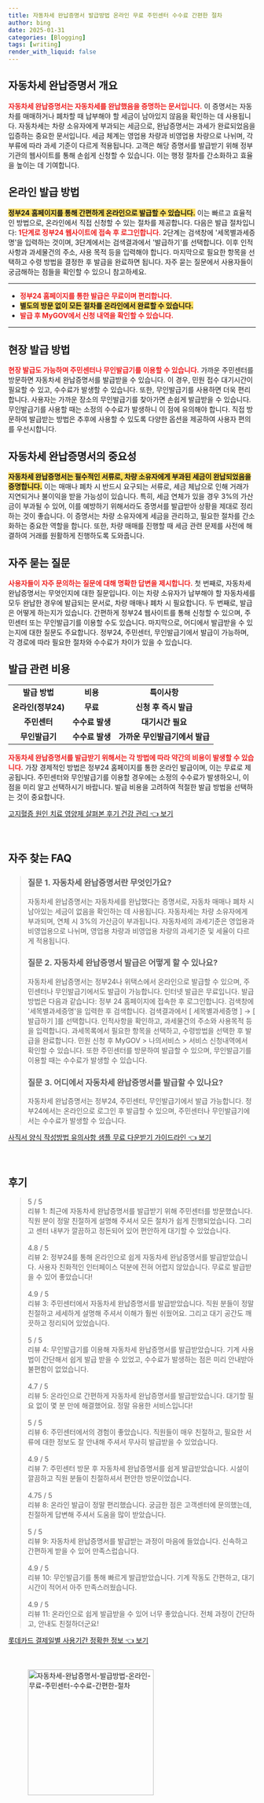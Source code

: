 ```yaml
---
title: 자동차세 완납증명서 발급방법 온라인 무료 주민센터 수수료 간편한 절차
author: bing
date: 2025-01-31
categories: [Blogging]
tags: [writing]
render_with_liquid: false
---
```



<h2 id='자동차세_완납증명서_개요'>자동차세 완납증명서 개요</h2>

<p><b><span style="color: #ee2323;">자동차세 완납증명서는 자동차세를 완납했음을 증명하는 문서입니다.</span></b> 이 증명서는 자동차를 매매하거나 폐차할 때 납부해야 할 세금이 남아있지 않음을 확인하는 데 사용됩니다. 자동차세는 차량 소유자에게 부과되는 세금으로, 완납증명서는 과세가 완료되었음을 입증하는 중요한 문서입니다. 세금 체계는 영업용 차량과 비영업용 차량으로 나뉘며, 각 부류에 따라 과세 기준이 다르게 적용됩니다. 고객은 해당 증명서를 발급받기 위해 정부기관의 웹사이트를 통해 손쉽게 신청할 수 있습니다. 이는 행정 절차를 간소화하고 효율을 높이는 데 기여합니다.</p>

<h2 id='온라인_발급_방법'>온라인 발급 방법</h2>

<p><b><span style="background-color: #ffe066;">정부24 홈페이지를 통해 간편하게 온라인으로 발급할 수 있습니다.</span></b> 이는 빠르고 효율적인 방법으로, 온라인에서 직접 신청할 수 있는 절차를 제공합니다. 다음은 발급 절차입니다: <b><span style="color: #ee2323;">1단계로 정부24 웹사이트에 접속 후 로그인합니다.</span></b> 2단계는 검색창에 '세목별과세증명'을 입력하는 것이며, 3단계에서는 검색결과에서 '발급하기'를 선택합니다. 이후 인적사항과 과세물건의 주소, 사용 목적 등을 입력해야 합니다. 마지막으로 필요한 항목을 선택하고 수령 방법을 결정한 후 발급을 완료하면 됩니다. 자주 묻는 질문에서 사용자들이 궁금해하는 점들을 확인할 수 있으니 참고하세요.</p>

<hr />

<ul>
    <li><b><span style="color: #ee2323;">정부24 홈페이지를 통한 발급은 무료이며 편리합니다.</span></b></li>
    <li><b><span style="background-color: #ffe066;">별도의 방문 없이 모든 절차를 온라인에서 완료할 수 있습니다.</span></b></li>
    <li><b><span style="color: #ee2323;">발급 후 MyGOV에서 신청 내역을 확인할 수 있습니다.</span></b></li>
</ul>

<hr />

<h2 id='현장_발급_방법'>현장 발급 방법</h2>

<p><b><span style="color: #ee2323;">현장 발급도 가능하며 주민센터나 무인발급기를 이용할 수 있습니다.</span></b> 가까운 주민센터를 방문하면 자동차세 완납증명서를 발급받을 수 있습니다. 이 경우, 민원 접수 대기시간이 필요할 수 있고, 수수료가 발생할 수 있습니다. 또한, 무인발급기를 사용하면 더욱 편리합니다. 사용자는 가까운 장소의 무인발급기를 찾아가면 손쉽게 발급받을 수 있습니다. 무인발급기를 사용할 때는 소정의 수수료가 발생하니 이 점에 유의해야 합니다. 직접 방문하여 발급받는 방법은 추후에 사용할 수 있도록 다양한 옵션을 제공하여 사용자 편의를 우선시합니다.</p>

<h2 id='자동차세_완납증명서의_중요성'>자동차세 완납증명서의 중요성</h2>

<p><b><span style="background-color: #ffe066;">자동차세 완납증명서는 필수적인 서류로, 차량 소유자에게 부과된 세금이 완납되었음을 증명합니다.</span></b> 이는 매매나 폐차 시 반드시 요구되는 서류로, 세금 체납으로 인해 거래가 지연되거나 불이익을 받을 가능성이 있습니다. 특히, 세금 연체가 있을 경우 3%의 가산금이 부과될 수 있어, 이를 예방하기 위해서라도 증명서를 발급받아 상황을 제대로 정리하는 것이 좋습니다. 이 증명서는 차량 소유자에게 세금을 관리하고, 필요한 절차를 간소화하는 중요한 역할을 합니다. 또한, 차량 매매를 진행할 때 세금 관련 문제를 사전에 해결하여 거래를 원활하게 진행하도록 도와줍니다.</p>

<h2 id='자주_묻는_질문'>자주 묻는 질문</h2>

<p><b><span style="color: #ee2323;">사용자들이 자주 문의하는 질문에 대해 명확한 답변을 제시합니다.</span></b> 첫 번째로, 자동차세 완납증명서는 무엇인지에 대한 질문입니다. 이는 차량 소유자가 납부해야 할 자동차세를 모두 완납한 경우에 발급되는 문서로, 차량 매매나 폐차 시 필요합니다. 두 번째로, 발급은 어떻게 하는지가 있습니다. 간편하게 정부24 웹사이트를 통해 신청할 수 있으며, 주민센터 또는 무인발급기를 이용할 수도 있습니다. 마지막으로, 어디에서 발급받을 수 있는지에 대한 질문도 주요합니다. 정부24, 주민센터, 무인발급기에서 발급이 가능하며, 각 경로에 따라 필요한 절차와 수수료가 차이가 있을 수 있습니다.</p>

<h2 id='발급-관련-비용'>발급 관련 비용</h2>

<table>
    <tr>
        <td style="text-align: center; height: 17px;"><b>발급 방법</b></td>
        <td style="text-align: center; height: 17px;"><b>비용</b></td>
        <td style="text-align: center; height: 17px;"><b>특이사항</b></td>
    </tr>
    <tr>
        <td style="text-align: center; height: 17px;"><b>온라인(정부24)</b></td>
        <td style="text-align: center; height: 17px;"><b>무료</b></td>
        <td style="text-align: center; height: 17px;"><b>신청 후 즉시 발급</b></td>
    </tr>
    <tr>
        <td style="text-align: center; height: 17px;"><b>주민센터</b></td>
        <td style="text-align: center; height: 17px;"><b>수수료 발생</b></td>
        <td style="text-align: center; height: 17px;"><b>대기시간 필요</b></td>
    </tr>
    <tr>
        <td style="text-align: center; height: 17px;"><b>무인발급기</b></td>
        <td style="text-align: center; height: 17px;"><b>수수료 발생</b></td>
        <td style="text-align: center; height: 17px;"><b>가까운 무인발급기에서 발급</b></td>
    </tr>
</table>

<p><b><span style="color: #ee2323;">자동차세 완납증명서를 발급받기 위해서는 각 방법에 따라 약간의 비용이 발생할 수 있습니다.</span></b> 가장 경제적인 방법은 정부24 홈페이지를 통한 온라인 발급이며, 이는 무료로 제공됩니다. 주민센터와 무인발급기를 이용할 경우에는 소정의 수수료가 발생하오니, 이 점을 미리 알고 선택하시기 바랍니다. 발급 비용을 고려하여 적절한 발급 방법을 선택하는 것이 중요합니다.</p>


<p><a class="click-button" title="고지혈증 원인 치료 영양제 살펴본 후기 건강 관리" href="https://afficreate.github.io/posts/%EA%B3%A0%EC%A7%80%ED%98%88%EC%A6%9D-%EC%9B%90%EC%9D%B8-%EC%B9%98%EB%A3%8C-%EC%98%81%EC%96%91%EC%A0%9C-%EC%82%B4%ED%8E%B4%EB%B3%B8-%ED%9B%84%EA%B8%B0-%EA%B1%B4%EA%B0%95-%EA%B4%80%EB%A6%AC/" rel="dofollow">고지혈증 원인 치료 영양제 살펴본 후기 건강 관리 👈 보기</a></p><br>
<h2 id='자주_찾는_FAQ'>자주 찾는 FAQ</h2>
<div itemscope="" itemtype="https://schema.org/FAQPage"> 
<blockquote> 
<div itemscope="" itemprop="mainEntity" itemtype="https://schema.org/Question"> 
<h3 itemprop="name">질문 1. 자동차세 완납증명서란 무엇인가요?</h3> 
<div itemscope="" itemprop="acceptedAnswer" itemtype="https://schema.org/Answer"> 
<span itemprop="text"> 
<p>자동차세 완납증명서는 자동차세를 완납했다는 증명서로, 자동차 매매나 폐차 시 남아있는 세금이 없음을 확인하는 데 사용됩니다. 자동차세는 차량 소유자에게 부과되며, 연체 시 3%의 가산금이 부과됩니다. 자동차세의 과세기준은 영업용과 비영업용으로 나뉘며, 영업용 차량과 비영업용 차량의 과세기준 및 세율이 다르게 적용됩니다.</p> 
</span> 
</div> 
</div> 

<div itemscope="" itemprop="mainEntity" itemtype="https://schema.org/Question"> 
<h3 itemprop="name">질문 2. 자동차세 완납증명서 발급은 어떻게 할 수 있나요?</h3> 
<div itemscope="" itemprop="acceptedAnswer" itemtype="https://schema.org/Answer"> 
<span itemprop="text"> 
<p>자동차세 완납증명서는 정부24나 위택스에서 온라인으로 발급할 수 있으며, 주민센터나 무인발급기에서도 발급이 가능합니다. 인터넷 발급은 무료입니다. 발급 방법은 다음과 같습니다: 정부 24 홈페이지에 접속한 후 로그인합니다. 검색창에 '세목별과세증명'을 입력한 후 검색합니다. 검색결과에서 [ 세목별과세증명 ] → [ 발급하기 ]를 선택합니다. 인적사항을 확인하고, 과세물건의 주소와 사용목적 등을 입력합니다. 과세목록에서 필요한 항목을 선택하고, 수령방법을 선택한 후 발급을 완료합니다. 민원 신청 후 MyGOV > 나의서비스 > 서비스 신청내역에서 확인할 수 있습니다. 또한 주민센터를 방문하여 발급할 수 있으며, 무인발급기를 이용할 때는 수수료가 발생할 수 있습니다.</p> 
</span> 
</div> 
</div> 

<div itemscope="" itemprop="mainEntity" itemtype="https://schema.org/Question"> 
<h3 itemprop="name">질문 3. 어디에서 자동차세 완납증명서를 발급할 수 있나요?</h3> 
<div itemscope="" itemprop="acceptedAnswer" itemtype="https://schema.org/Answer"> 
<span itemprop="text"> 
<p>자동차세 완납증명서는 정부24, 주민센터, 무인발급기에서 발급 가능합니다. 정부24에서는 온라인으로 로그인 후 발급할 수 있으며, 주민센터나 무인발급기에서는 수수료가 발생할 수 있습니다.</p> 
</span> 
</div> 
</div> 
</blockquote> 
</div>
<p><a class="click-button" title="사직서 양식 작성방법 유의사항 샘플 무료 다운받기 가이드라인" href="https://afficreate.github.io/posts/%EC%82%AC%EC%A7%81%EC%84%9C-%EC%96%91%EC%8B%9D-%EC%9E%91%EC%84%B1%EB%B0%A9%EB%B2%95-%EC%9C%A0%EC%9D%98%EC%82%AC%ED%95%AD-%EC%83%98%ED%94%8C-%EB%AC%B4%EB%A3%8C-%EB%8B%A4%EC%9A%B4%EB%B0%9B%EA%B8%B0-%EA%B0%80%EC%9D%B4%EB%93%9C%EB%9D%BC%EC%9D%B8/" rel="dofollow">사직서 양식 작성방법 유의사항 샘플 무료 다운받기 가이드라인 👈 보기</a></p><br>
<h2 id='후기'>후기</h2>
<div itemscope itemtype="https://schema.org/Product">
  <blockquote>
  <div itemprop="review" itemscope itemtype="https://schema.org/Review">
      <div itemprop="reviewRating" itemscope itemtype="https://schema.org/Rating"> <span itemprop="ratingValue">5</span> / <span itemprop="bestRating">5</span> </div>
      <span itemprop="reviewBody">리뷰 1: 최근에 자동차세 완납증명서를 발급받기 위해 주민센터를 방문했습니다. 직원 분이 정말 친절하게 설명해 주셔서 모든 절차가 쉽게 진행되었습니다. 그리고 센터 내부가 깔끔하고 정돈되어 있어 편안하게 대기할 수 있었습니다.</span>
  </div>
  <br>
  <div itemprop="review" itemscope itemtype="https://schema.org/Review">
      <div itemprop="reviewRating" itemscope itemtype="https://schema.org/Rating"> <span itemprop="ratingValue">4.8</span> / <span itemprop="bestRating">5</span> </div>
      <span itemprop="reviewBody">리뷰 2: 정부24를 통해 온라인으로 쉽게 자동차세 완납증명서를 발급받았습니다. 사용자 친화적인 인터페이스 덕분에 전혀 어렵지 않았습니다. 무료로 발급받을 수 있어 좋았습니다!</span>
  </div>
  <br>
  <div itemprop="review" itemscope itemtype="https://schema.org/Review">
      <div itemprop="reviewRating" itemscope itemtype="https://schema.org/Rating"> <span itemprop="ratingValue">4.9</span> / <span itemprop="bestRating">5</span> </div>
      <span itemprop="reviewBody">리뷰 3: 주민센터에서 자동차세 완납증명서를 발급받았습니다. 직원 분들이 정말 친절하고 세세하게 설명해 주셔서 이해가 훨씬 쉬웠어요. 그리고 대기 공간도 깨끗하고 정리되어 있었습니다.</span>
  </div>
  <br>
  <div itemprop="review" itemscope itemtype="https://schema.org/Review">
      <div itemprop="reviewRating" itemscope itemtype="https://schema.org/Rating"> <span itemprop="ratingValue">5</span> / <span itemprop="bestRating">5</span> </div>
      <span itemprop="reviewBody">리뷰 4: 무인발급기를 이용해 자동차세 완납증명서를 발급받았습니다. 기계 사용법이 간단해서 쉽게 발급 받을 수 있었고, 수수료가 발생하는 점은 미리 안내받아 불편함이 없었습니다.</span>
  </div>
  <br>
  <div itemprop="review" itemscope itemtype="https://schema.org/Review">
      <div itemprop="reviewRating" itemscope itemtype="https://schema.org/Rating"> <span itemprop="ratingValue">4.7</span> / <span itemprop="bestRating">5</span> </div>
      <span itemprop="reviewBody">리뷰 5: 온라인으로 간편하게 자동차세 완납증명서를 발급받았습니다. 대기할 필요 없이 몇 분 만에 해결했어요. 정말 유용한 서비스입니다!</span>
  </div>
  <br>
  <div itemprop="review" itemscope itemtype="https://schema.org/Review">
      <div itemprop="reviewRating" itemscope itemtype="https://schema.org/Rating"> <span itemprop="ratingValue">5</span> / <span itemprop="bestRating">5</span> </div>
      <span itemprop="reviewBody">리뷰 6: 주민센터에서의 경험이 좋았습니다. 직원들이 매우 친절하고, 필요한 서류에 대한 정보도 잘 안내해 주셔서 무사히 발급받을 수 있었습니다.</span>
  </div>
  <br>
  <div itemprop="review" itemscope itemtype="https://schema.org/Review">
      <div itemprop="reviewRating" itemscope itemtype="https://schema.org/Rating"> <span itemprop="ratingValue">4.9</span> / <span itemprop="bestRating">5</span> </div>
      <span itemprop="reviewBody">리뷰 7: 주민센터 방문 후 자동차세 완납증명서를 쉽게 발급받았습니다. 시설이 깔끔하고 직원 분들이 친절하셔서 편안한 방문이었습니다.</span>
  </div>
  <br>
  <div itemprop="review" itemscope itemtype="https://schema.org/Review">
      <div itemprop="reviewRating" itemscope itemtype="https://schema.org/Rating"> <span itemprop="ratingValue">4.75</span> / <span itemprop="bestRating">5</span> </div>
      <span itemprop="reviewBody">리뷰 8: 온라인 발급이 정말 편리했습니다. 궁금한 점은 고객센터에 문의했는데, 친절하게 답변해 주셔서 도움을 많이 받았습니다.</span>
  </div>
  <br>
  <div itemprop="review" itemscope itemtype="https://schema.org/Review">
      <div itemprop="reviewRating" itemscope itemtype="https://schema.org/Rating"> <span itemprop="ratingValue">5</span> / <span itemprop="bestRating">5</span> </div>
      <span itemprop="reviewBody">리뷰 9: 자동차세 완납증명서를 발급받는 과정이 마음에 들었습니다. 신속하고 간편하게 받을 수 있어 만족스럽습니다.</span>
  </div>
  <br>
  <div itemprop="review" itemscope itemtype="https://schema.org/Review">
      <div itemprop="reviewRating" itemscope itemtype="https://schema.org/Rating"> <span itemprop="ratingValue">4.9</span> / <span itemprop="bestRating">5</span> </div>
      <span itemprop="reviewBody">리뷰 10: 무인발급기를 통해 빠르게 발급받았습니다. 기계 작동도 간편하고, 대기시간이 적어서 아주 만족스러웠습니다.</span>
  </div>
  <br>
  <div itemprop="review" itemscope itemtype="https://schema.org/Review">
      <div itemprop="reviewRating" itemscope itemtype="https://schema.org/Rating"> <span itemprop="ratingValue">4.9</span> / <span itemprop="bestRating">5</span> </div>
      <span itemprop="reviewBody">리뷰 11: 온라인으로 쉽게 발급받을 수 있어 너무 좋았습니다. 전체 과정이 간단하고, 안내도 친절하더군요!</span>
  </div>
  </blockquote>
</div>
<p><a class="click-button" title="롯데카드 결제일별 사용기간 정확한 정보" href="https://afficreate.github.io/posts/%EB%A1%AF%EB%8D%B0%EC%B9%B4%EB%93%9C-%EA%B2%B0%EC%A0%9C%EC%9D%BC%EB%B3%84-%EC%82%AC%EC%9A%A9%EA%B8%B0%EA%B0%84-%EC%A0%95%ED%99%95%ED%95%9C-%EC%A0%95%EB%B3%B4/" rel="dofollow">롯데카드 결제일별 사용기간 정확한 정보 👈 보기</a></p><br>
<figure class="image"><img src="https://afficreate.github.io/assets/img/thumbnail/자동차세-완납증명서-발급방법-온라인-무료-주민센터-수수료-간편한-절차.webp" alt="자동차세-완납증명서-발급방법-온라인-무료-주민센터-수수료-간편한-절차" width="256" height="256"></figure>